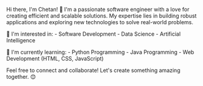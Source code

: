 Hi there, I'm Chetan! 👋
I'm a passionate software engineer with a love for creating efficient and scalable solutions. My expertise lies in building robust applications and exploring new technologies to solve real-world problems.

👀 I'm interested in:
    - Software Development
    - Data Science
    - Artificial Intelligence
    
🌱 I'm currently learning:
    - Python Programming
    - Java Programming
    - Web Development (HTML, CSS, JavaScript)

Feel free to connect and collaborate! Let's create something amazing together. 😊
